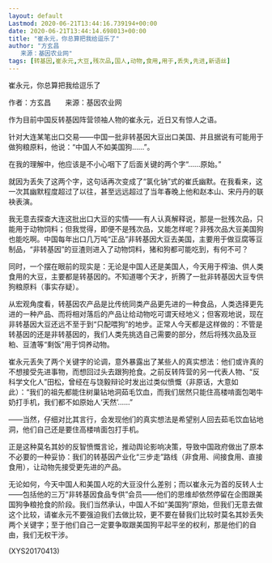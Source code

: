 ```yaml
---
layout: default
Lastmod: 2020-06-21T13:44:16.739194+00:00
date: 2020-06-21T13:44:14.698013+00:00
title: "崔永元，你总算把我给逗乐了"
author: "方玄昌
　　来源：基因农业网"
tags: [转基因,崔永元,大豆,残次品,国人,动物,食用,用于,丢失,先进,新语丝]
---
```


崔永元，你总算把我给逗乐了

作者：方玄昌　　来源：基因农业网

作为目前中国反转基因阵营领袖人物的崔永元，近日又有惊人之语。

针对大连某笔出口交易——中国一批非转基因大豆出口美国、并且据说有可能用于做狗粮原料，他说：“中国人不如美国狗……”。

在我的理解中，他应该是不小心咽下了后面关键的两个字“……原始。”

就因为丢失了这两个字，这句话再次变成了“氯化钠”式的崔氏幽默。在我看来，这一次其幽默程度超过了以往，甚至远远超过了当年春晚上他和赵本山、宋丹丹的联袂表演。

我无意去探查大连这批出口大豆的实情——有人认真解释说，那是一批残次品，只能用于动物饲料；但我觉得，即便不是残次品，又能怎样呢？非残次品大豆美国狗也能吃啊。中国每年出口几万吨“正品”非转基因大豆去美国，主要用于做豆腐等豆制品，“非转基因”的豆渣则进入了动物饲料，猪和狗都可能吃到，有何不可？

同时，一个摆在眼前的现实是：无论是中国人还是美国人，今天用于榨油、供人类食用的大豆，主要都是转基因的。不知道哪个天才，折腾了一批非转基因大豆专供狗粮原料（事实存疑）。

从宏观角度看，转基因农产品是比传统同类产品更先进的一种食品，人类选择更先进的一种产品、而将相对落后的产品让给动物吃可谓天经地义；但客观地说，现在非转基因大豆还远不至于到“只配喂狗”的地步。正常人今天都是这样做的：不管是转基因的还是非转基因的，我们人类先挑选自己需要的部分，然后将残次品及豆粕、豆渣等“剩饭”用于饲养动物。

崔永元丢失了两个关键字的论调，意外暴露出了某些人的真实想法：他们或许真的不想接受先进事物，而想回过头去跟狗抢食。之前反转阵营的另一代表人物、“反科学文化人”田松，曾经在与饶毅辩论时发出过类似愤慨（非原话，大意如此）：“我们的祖先都能住树巢钻地洞茹毛饮血，而我们居然只能住高楼啃面包喝牛奶打手机，我们都不如原始人‘天然’……”

——当然，仔细对比其言行，会发现他们的真实想法是希望别人回去茹毛饮血钻地洞，他们自己还是要住高楼啃面包打手机。

正是这种莫名其妙的反智愤慨言论，推动舆论影响决策，导致中国政府做出了原本不必要的一种妥协：我们的转基因产业化“三步走”路线（非食用、间接食用、直接食用），让动物先接受更先进的产品。

无论如何，今天中国人和美国人吃的大豆没什么差别；而以崔永元为首的反转人士——包括他的三万“非转基因食品专供”会员——他们的思维却依然停留在企图跟美国狗争粮抢食的阶段。我们当然承认，中国人不如“美国狗”原始，但我们无意去做这个比较，请崔永元不要强迫我们去做比较，更不要在替我们比较时莫名其妙丢失两个关键字；至于他们自己一定要争取跟美国狗平起平坐的权利，那是他们的自由，我们无权干涉。

(XYS20170413)

